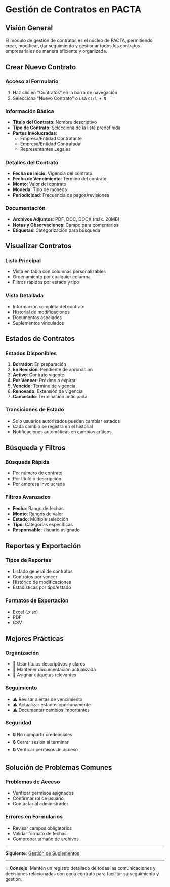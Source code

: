 # Gestión de Contratos en PACTA

## Visión General

El módulo de gestión de contratos es el núcleo de PACTA, permitiendo crear, modificar, dar seguimiento y gestionar todos los contratos empresariales de manera eficiente y organizada.

## Crear Nuevo Contrato

### Acceso al Formulario

1. Haz clic en "Contratos" en la barra de navegación
2. Selecciona "Nuevo Contrato" o usa `Ctrl + N`

### Información Básica

- **Título del Contrato**: Nombre descriptivo
- **Tipo de Contrato**: Selecciona de la lista predefinida
- **Partes Involucradas**:
  - Empresa/Entidad Contratante
  - Empresa/Entidad Contratada
  - Representantes Legales

### Detalles del Contrato

- **Fecha de Inicio**: Vigencia del contrato
- **Fecha de Vencimiento**: Término del contrato
- **Monto**: Valor del contrato
- **Moneda**: Tipo de moneda
- **Periodicidad**: Frecuencia de pagos/revisiones

### Documentación

- **Archivos Adjuntos**: PDF, DOC, DOCX (máx. 20MB)
- **Notas y Observaciones**: Campo para comentarios
- **Etiquetas**: Categorización para búsqueda

## Visualizar Contratos

### Lista Principal

- Vista en tabla con columnas personalizables
- Ordenamiento por cualquier columna
- Filtros rápidos por estado y tipo

### Vista Detallada

- Información completa del contrato
- Historial de modificaciones
- Documentos asociados
- Suplementos vinculados

## Estados de Contratos

### Estados Disponibles

1. **Borrador**: En preparación
2. **En Revisión**: Pendiente de aprobación
3. **Activo**: Contrato vigente
4. **Por Vencer**: Próximo a expirar
5. **Vencido**: Término de vigencia
6. **Renovado**: Extensión de vigencia
7. **Cancelado**: Terminación anticipada

### Transiciones de Estado

- Solo usuarios autorizados pueden cambiar estados
- Cada cambio se registra en el historial
- Notificaciones automáticas en cambios críticos

## Búsqueda y Filtros

### Búsqueda Rápida

- Por número de contrato
- Por título o descripción
- Por empresa involucrada

### Filtros Avanzados

- **Fecha**: Rango de fechas
- **Monto**: Rangos de valor
- **Estado**: Múltiple selección
- **Tipo**: Categorías específicas
- **Responsable**: Usuario asignado

## Reportes y Exportación

### Tipos de Reportes

- Listado general de contratos
- Contratos por vencer
- Histórico de modificaciones
- Estadísticas por tipo/estado

### Formatos de Exportación

- Excel (.xlsx)
- PDF
- CSV

## Mejores Prácticas

### Organización

- 📝 Usar títulos descriptivos y claros
- 📝 Mantener documentación actualizada
- 📝 Asignar etiquetas relevantes

### Seguimiento

- ⚠️ Revisar alertas de vencimiento
- ⚠️ Actualizar estados oportunamente
- ⚠️ Documentar cambios importantes

### Seguridad

- 🔒 No compartir credenciales
- 🔒 Cerrar sesión al terminar
- 🔒 Verificar permisos de acceso

## Solución de Problemas Comunes

### Problemas de Acceso

- Verificar permisos asignados
- Confirmar rol de usuario
- Contactar al administrador

### Errores en Formularios

- Revisar campos obligatorios
- Validar formato de fechas
- Comprobar tamaño de archivos

---

**Siguiente**: [Gestión de Suplementos](./suplementos.md)

---

💡 **Consejo**: Mantén un registro detallado de todas las comunicaciones y decisiones relacionadas con cada contrato para facilitar su seguimiento y gestión.
